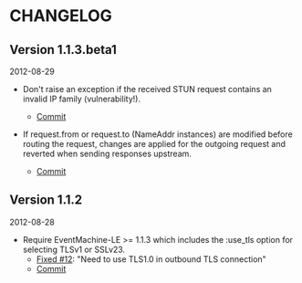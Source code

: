 CHANGELOG
=========


Version 1.1.3.beta1
-------------------

2012-08-29

- Don't raise an exception if the received STUN request contains an invalid IP family (vulnerability!).
   - [Commit](https://github.com/versatica/OverSIP/commit/7e54d1c89351e0517bc12d543e577dff46f251a4)

- If request.from or request.to (NameAddr instances) are modified before routing the request,
  changes are applied for the outgoing request and reverted when sending responses upstream.
   - [Commit](https://github.com/versatica/OverSIP/commit/f7eefd6d8e02d30e61fd219f4426e6e63ea7f2a8)


Version 1.1.2
-------------

2012-08-28

- Require EventMachine-LE >= 1.1.3 which includes the :use_tls option for selecting TLSv1 or SSLv23.
   - [Fixed #12](https://github.com/versatica/OverSIP/issues/12): "Need to use TLS1.0 in outbound TLS connection"
   - [Commit](https://github.com/versatica/OverSIP/commit/d91d2e4899a777dd7dd101e83fe36a1bca744398)
